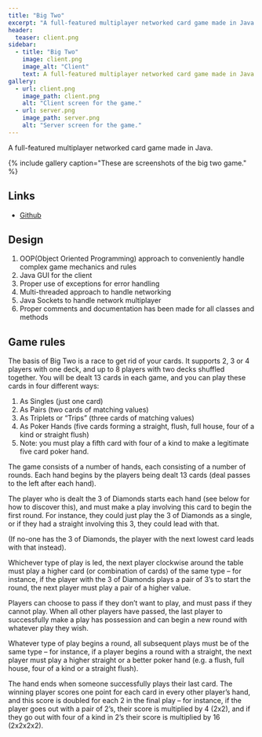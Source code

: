 ```yaml
---
title: "Big Two"
excerpt: "A full-featured multiplayer networked card game made in Java."
header:
  teaser: client.png
sidebar:
  - title: "Big Two"
    image: client.png
    image_alt: "Client"
    text: A full-featured multiplayer networked card game made in Java.
gallery:
  - url: client.png
    image_path: client.png
    alt: "Client screen for the game."
  - url: server.png
    image_path: server.png
    alt: "Server screen for the game."
---
```


A full-featured multiplayer networked card game made in Java.

{% include gallery caption="These are screenshots of the big two game." %}

## Links

* [Github](http://github.com/WaqasAliAbbasi/BigTwo)

## Design

1. OOP(Object Oriented Programming) approach to conveniently handle complex game mechanics and rules
2. Java GUI for the client
3. Proper use of exceptions for error handling
4. Multi-threaded approach to handle networking
5. Java Sockets to handle network multiplayer
6. Proper comments and documentation has been made for all classes and methods

## Game rules

The basis of Big Two is a race to get rid of your cards. It supports 2, 3 or 4 players with one deck, and up to 8 players with two decks shuffled together. You will be dealt 13 cards in each game, and you can play these cards in four different ways:

1. As Singles (just one card)
2. As Pairs (two cards of matching values)
3. As Triplets or “Trips” (three cards of matching values)
4. As Poker Hands (five cards forming a straight, flush, full house, four of a kind or straight flush)
5. Note: you must play a fifth card with four of a kind to make a legitimate five card poker hand.

The game consists of a number of hands, each consisting of a number of rounds. Each hand begins by the players being dealt 13 cards (deal passes to the left after each hand).

The player who is dealt the 3 of Diamonds starts each hand (see below for how to discover this), and must make a play involving this card to begin the first round. For instance, they could just play the 3 of Diamonds as a single, or if they had a straight involving this 3, they could lead with that.

(If no-one has the 3 of Diamonds, the player with the next lowest card leads with that instead).

Whichever type of play is led, the next player clockwise around the table must play a higher card (or combination of cards) of the same type – for instance, if the player with the 3 of Diamonds plays a pair of 3’s to start the round, the next player must play a pair of a higher value.

Players can choose to pass if they don’t want to play, and must pass if they cannot play. When all other players have passed, the last player to successfully make a play has possession and can begin a new round with whatever play they wish.

Whatever type of play begins a round, all subsequent plays must be of the same type – for instance, if a player begins a round with a straight, the next player must play a higher straight or a better poker hand (e.g. a flush, full house, four of a kind or a straight flush).

The hand ends when someone successfully plays their last card. The winning player scores one point for each card in every other player’s hand, and this score is doubled for each 2 in the final play – for instance, if the player goes out with a pair of 2’s, their score is multiplied by 4 (2x2), and if they go out with four of a kind in 2’s their score is multiplied by 16 (2x2x2x2).
